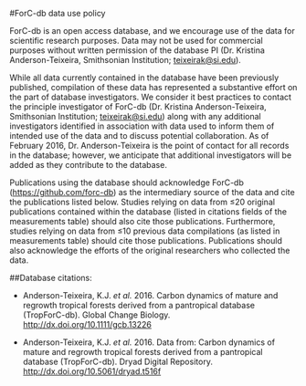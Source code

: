 #ForC-db data use policy

ForC-db is an open access database, and we encourage use of the data for scientific research purposes. Data may not be used for commercial purposes without written permission of the database PI (Dr. Kristina Anderson-Teixeira, Smithsonian Institution; teixeirak@si.edu). 

While all data currently contained in the database have been previously published, compilation of these data has represented a substantive effort on the part of database investigators. We consider it best practices to contact the principle investigator of ForC-db (Dr. Kristina Anderson-Teixeira, Smithsonian Institution; teixeirak@si.edu) along with any additional investigators identified in association with data used to inform them of intended use of the data and to discuss potential collaboration. As of February 2016, Dr. Anderson-Teixeira is the point of contact for all records in the database; however, we anticipate that additional investigators will be added as they contribute to the database.

Publications using the database should acknowledge ForC-db (https://github.com/forc-db) as the intermediary source of the data and cite the publications listed below. Studies relying on data from ≤20 original publications contained within the database (listed in citations fields of the measurements table) should also cite those publications. Furthermore, studies relying on data from ≤10 previous data compilations (as listed in measurements table) should cite those publications. Publications should also acknowledge the efforts of the original researchers who collected the data.

##Database citations:

* Anderson-Teixeira, K.J. *et al.* 2016. Carbon dynamics of mature and regrowth tropical forests derived from a pantropical database (TropForC-db). Global Change Biology. http://dx.doi.org/10.1111/gcb.13226 

* Anderson-Teixeira, K.J. *et al.* 2016. Data from: Carbon dynamics of mature and regrowth tropical forests derived from a pantropical database (TropForC-db). Dryad Digital Repository.
http://dx.doi.org/10.5061/dryad.t516f
